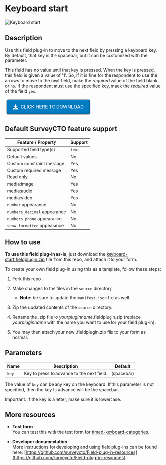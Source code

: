# Keyboard start

![Keyboard start](extras/extra-buttons.png)

## Description

Use this field plug-in to move to the next field by pressing a keyboard key. By default, that key is the spacebar, but it can be customized with the parameter.

This field has no value until that key is pressed. When the key is pressed, this field is given a value of '1'. So, if it is fine for the respondent to use the arrows to move to the next field, make the *required* value of the field blank or `no`. If the respondent must use the specified key, maek the *required* value of the field `yes`.

[![Download now](extras/readme-images/download-button.png)](https://github.com/surveycto/timed-keyboard-categories/raw/master/timed-keyboard-categories.fieldplugin.zip)

## Default SurveyCTO feature support

| Feature / Property | Support |
| --- | --- |
| Supported field type(s) | `text`|
| Default values | No |
| Custom constraint message | Yes |
| Custom required message | Yes |
| Read only | No |
| media:image | Yes |
| media:audio | Yes |
| media:video | Yes |
| `number` appearance | No |
| `numbers_decimal` appearance | No |
| `numbers_phone` appearance | No |
| `show_formatted` appearance | No |

## How to use

**To use this field plug-in as-is**, just download the [keyboard-start.fieldplugin.zip](https://github.com/surveycto/keyboard-start/raw/master/keyboard-start.fieldplugin.zip) file from this repo, and attach it to your form.

To create your own field plug-in using this as a template, follow these steps:

1. Fork this repo
1. Make changes to the files in the `source` directory.

    * **Note:** be sure to update the `manifest.json` file as well.

1. Zip the updated contents of the `source` directory.
1. Rename the .zip file to *yourpluginname*.fieldplugin.zip (replace *yourpluginname* with the name you want to use for your field plug-in).
1. You may then attach your new .fieldplugin.zip file to your form as normal.

## Parameters

|Name|Description|Default|
|---|---|---|
|`key`|Key to press to advance to the next field.|(spacebar)|

The value of `key` can be any key on the keyboard. If this parameter is not specified, then the key to advance will be the spacebar.

Important: If the key is a letter, make sure it is lowercase.

## More resources

* **Test form**  
You can test this with the test form for [timed-keyboard-categories](https://github.com/surveycto/timed-keyboard-categories).

* **Developer documentation**  
More instructions for developing and using field plug-ins can be found here: [https://github.com/surveycto/Field-plug-in-resources](https://github.com/surveycto/Field-plug-in-resources)
